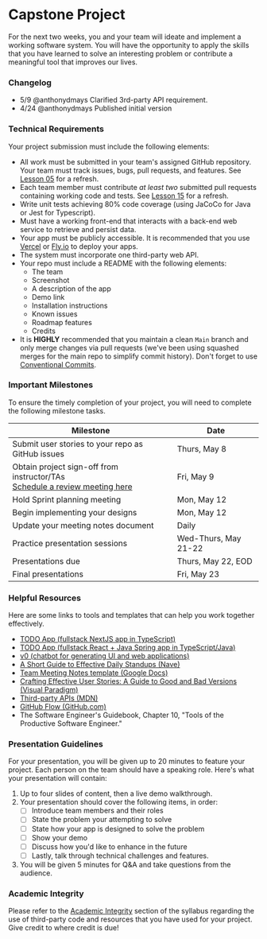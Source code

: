 # Capstone Project

For the next two weeks, you and your team will ideate and implement a working software system. You will have the opportunity to apply the skills that you have learned to solve an interesting problem or contribute a meaningful tool that improves our lives.

### Changelog
- 5/9 @anthonydmays Clarified 3rd-party API requirement.
- 4/24 @anthonydmays Published initial version

### Technical Requirements

Your project submission must include the following elements:

* All work must be submitted in your team's assigned GitHub repository. Your team must track issues, bugs, pull requests, and features. See [Lesson 05][lesson-05] for a refresh.
* Each team member must contribute *at least two* submitted pull requests containing working code and tests. See [Lesson 15][lesson-15] for a refresh.
* Write unit tests achieving 80% code coverage (using JaCoCo for Java or Jest for Typescript).
* Must have a working front-end that interacts with a back-end web service to retrieve and persist data.
* Your app must be publicly accessible. It is recommended that you use [Vercel](https://vercel.com) or [Fly.io](https://fly.io) to deploy your apps.
* The system must incorporate one third-party web API.
* Your repo must include a README with the following elements:
    * The team
    * Screenshot
    * A description of the app
    * Demo link
    * Installation instructions
    * Known issues
    * Roadmap features
    * Credits
* It is **HIGHLY** recommended that you maintain a clean `Main` branch and only merge changes via pull requests (we've been using squashed merges for the main repo to simplify commit history). Don't forget to use [Conventional Commits][conventional-commits-link].

### Important Milestones

To ensure the timely completion of your project, you will need to complete the following milestone tasks.

<table>
    <thead>
        <th>Milestone</th>
        <th>Date</th>
    </thead>
    <tbody>
        <tr>
            <td>Submit user stories to your repo as GitHub issues</td>
            <td>Thurs, May 8</td>
        </tr>
        <tr>
            <td>
                Obtain project sign-off from instructor/TAs<br>
                <a href="https://calendar.google.com/calendar/u/0/appointments/schedules/AcZssZ1dD0ruj64FcykMfPBo7qQaV6AqZ58O7ON8Z3ld-xwNEbFmy0JGyLuwIwxJZjoGoEuz1U9bRZqu">
                    Schedule a review meeting here
                </a>
            </td>
            <td>Fri, May 9</td>
        </tr>
        <tr>
            <td>Hold Sprint planning meeting</td>
            <td>Mon, May 12</td>
        </tr>
        <tr>
            <td>Begin implementing your designs</td>
            <td>Mon, May 12</td>
        </tr>
        <tr>
            <td>Update your meeting notes document</td>
            <td>Daily</td>
        </tr>
        <tr>
            <td>
                Practice presentation sessions
            </td>
            <td>Wed-Thurs, May 21-22</td>
        </tr>
        <tr>
            <td>Presentations due</td>
            <td>Thurs, May 22, EOD</td>
        </tr>
        <tr>
            <td>Final presentations</td>
            <td>Fri, May 23</td>
        </tr>
    </tbody>
</table>

### Helpful Resources

Here are some links to tools and templates that can help you work together effectively.

* [TODO App (fullstack NextJS app in TypeScript)](/lib/javascript/fullstack_demo)
* [TODO App (fullstack React + Java Spring app in TypeScript/Java)](/lib/java/fullstack_demo)
* [v0 (chatbot for generating UI and web applications)](https://v0.dev)
* [A Short Guide to Effective Daily Standups (Nave)](https://getnave.com/blog/short-guide-daily-standups/)
* [Team Meeting Notes template (Google Docs)](https://docs.google.com/document/d/1rL-Zm2w0hABuGkIMSPzmXcJHDQxmIeA-mlipt8kDA9E/edit)
* [Crafting Effective User Stories: A Guide to Good and Bad Versions (Visual Paradigm)](https://guides.visual-paradigm.com/crafting-effective-user-stories-a-guide-to-good-and-bad-versions/)
* [Third-party APIs (MDN)](https://developer.mozilla.org/en-US/docs/Learn/JavaScript/Client-side_web_APIs/Third_party_APIs)
* [GitHub Flow (GitHub.com)](https://docs.github.com/en/get-started/using-github/github-flow)
* The Software Engineer's Guidebook, Chapter 10, "Tools of the Productive Software Engineer."

### Presentation Guidelines

For your presentation, you will be given up to 20 minutes to feature your project. Each person on the team should have a speaking role. Here's what your presentation will contain:

1. Up to four slides of content, then a live demo walkthrough.
2. Your presentation should cover the following items, in order:
   - [ ]  Introduce team members and their roles
   - [ ]  State the problem your attempting to solve
   - [ ]  State how your app is designed to solve the problem
   - [ ]  Show your demo
   - [ ]  Discuss how you'd like to enhance in the future
   - [ ]  Lastly, talk through technical challenges and features.
3. You will be given 5 minutes for Q&A and take questions from the audience.

### Academic Integrity

Please refer to the [Academic Integrity][academic-integrity-link] section of the syllabus regarding the use of third-party code and resources that you have used for your project. Give credit to where credit is due!

[conventional-commits-link]: https://www.conventionalcommits.org/en/v1.0.0/
[academic-integrity-link]: /syllabus/README.md#academic-integrity
[lesson-05]: /lesson_05/README.md
[lesson-15]: /lesson_15/README.md
